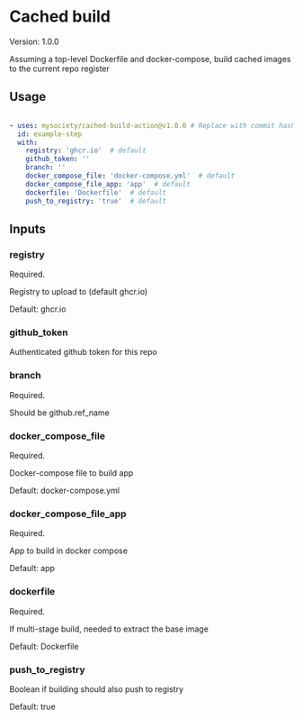 # Cached build

Version: 1.0.0

Assuming a top-level Dockerfile and docker-compose, build cached images to the current repo register

## Usage

```yaml

- uses: mysociety/cached-build-action@v1.0.0 # Replace with commit hash for safety
  id: example-step 
  with:
    registry: 'ghcr.io'  # default
    github_token: '' 
    branch: '' 
    docker_compose_file: 'docker-compose.yml'  # default
    docker_compose_file_app: 'app'  # default
    dockerfile: 'Dockerfile'  # default
    push_to_registry: 'true'  # default

```

## Inputs

### registry

Required.

Registry to upload to (default ghcr.io)

Default: ghcr.io

### github_token

Authenticated github token for this repo

### branch

Required.

Should be github.ref_name

### docker_compose_file

Required.

Docker-compose file to build app

Default: docker-compose.yml

### docker_compose_file_app

Required.

App to build in docker compose

Default: app

### dockerfile

Required.

If multi-stage build, needed to extract the base image

Default: Dockerfile

### push_to_registry

Boolean if building should also push to registry

Default: true

